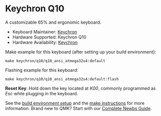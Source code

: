 # Keychron Q10

A customizable 65% and ergonomic keyboard.

* Keyboard Maintainer: [Keychron](https://github.com/keychron)
* Hardware Supported: Keychron Q10
* Hardware Availability: [Keychron](https://www.keychron.com)

Make example for this keyboard (after setting up your build environment):

    make keychron/q10/q10_ansi_atmega32u4:default

Flashing example for this keyboard:

    make keychron/q10/q10_ansi_atmega32u4:default:flash

**Reset Key**: Hold down the key located at *K00*, commonly programmed as *Esc* while plugging in the keyboard.

See the [build environment setup](https://docs.qmk.fm/#/getting_started_build_tools) and the [make instructions](https://docs.qmk.fm/#/getting_started_make_guide) for more information. Brand new to QMK? Start with our [Complete Newbs Guide](https://docs.qmk.fm/#/newbs).
